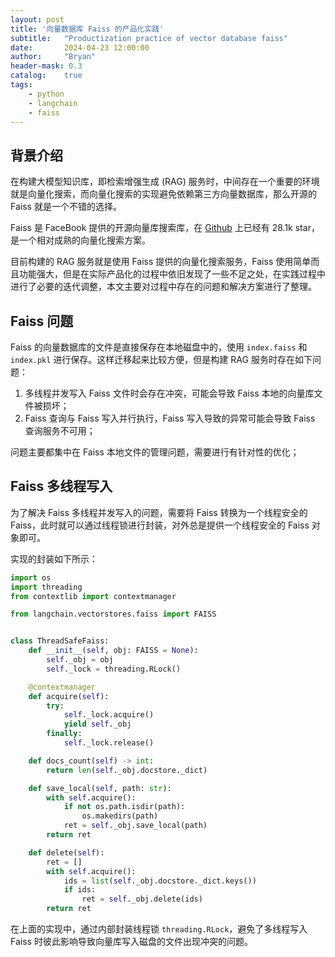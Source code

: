 ```yaml
---
layout: post
title: '向量数据库 Faiss 的产品化实践'
subtitle:   "Productization practice of vector database faiss"
date:       2024-04-23 12:00:00
author:     "Bryan"
header-mask: 0.3
catalog:    true
tags:
    - python
    - langchain
    - faiss
---
```


## 背景介绍
在构建大模型知识库，即检索增强生成 (RAG) 服务时，中间存在一个重要的环境就是向量化搜索，而向量化搜索的实现避免依赖第三方向量数据库，那么开源的 Faiss 就是一个不错的选择。

Faiss 是 FaceBook 提供的开源向量库搜索库，在 [Github](https://github.com/facebookresearch/faiss) 上已经有 28.1k star，是一个相对成熟的向量化搜索方案。

目前构建的 RAG 服务就是使用 Faiss 提供的向量化搜索服务，Faiss 使用简单而且功能强大，但是在实际产品化的过程中依旧发现了一些不足之处，在实践过程中进行了必要的迭代调整，本文主要对过程中存在的问题和解决方案进行了整理。


## Faiss 问题
Faiss 的向量数据库的文件是直接保存在本地磁盘中的，使用 `index.faiss` 和 `index.pkl` 进行保存。这样迁移起来比较方便，但是构建 RAG 服务时存在如下问题：

1. 多线程并发写入 Faiss 文件时会存在冲突，可能会导致 Faiss 本地的向量库文件被损坏；
2. Faiss 查询与 Faiss 写入并行执行，Faiss 写入导致的异常可能会导致 Faiss 查询服务不可用；

问题主要都集中在 Faiss 本地文件的管理问题，需要进行有针对性的优化；


## Faiss 多线程写入

为了解决 Faiss 多线程并发写入的问题，需要将 Faiss 转换为一个线程安全的 Faiss，此时就可以通过线程锁进行封装，对外总是提供一个线程安全的 Faiss 对象即可。

实现的封装如下所示：

```python
import os
import threading
from contextlib import contextmanager

from langchain.vectorstores.faiss import FAISS


class ThreadSafeFaiss:
    def __init__(self, obj: FAISS = None):
        self._obj = obj
        self._lock = threading.RLock()

    @contextmanager
    def acquire(self):
        try:
            self._lock.acquire()
            yield self._obj
        finally:
            self._lock.release()

    def docs_count(self) -> int:
        return len(self._obj.docstore._dict)

    def save_local(self, path: str):
        with self.acquire():
            if not os.path.isdir(path):
                os.makedirs(path)
            ret = self._obj.save_local(path)
        return ret

    def delete(self):
        ret = []
        with self.acquire():
            ids = list(self._obj.docstore._dict.keys())
            if ids:
                ret = self._obj.delete(ids)
        return ret
```

在上面的实现中，通过内部封装线程锁 `threading.RLock`，避免了多线程写入 Faiss 时彼此影响导致向量库写入磁盘的文件出现冲突的问题。
